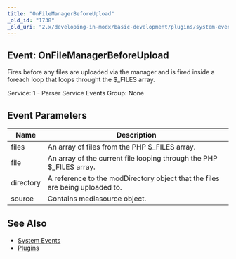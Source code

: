 ```yaml
---
title: "OnFileManagerBeforeUpload"
_old_id: "1738"
_old_uri: "2.x/developing-in-modx/basic-development/plugins/system-events/onfilemanagerbeforeupload"
---
```


## Event: OnFileManagerBeforeUpload

 Fires before any files are uploaded via the manager and is fired inside a foreach loop that loops throught the $\_FILES array.

 Service: 1 - Parser Service Events
 Group: None

## Event Parameters

 | Name      | Description                                                                  |
 | --------- | ---------------------------------------------------------------------------- |
 | files     | An array of files from the PHP $\_FILES array.                               |
 | file      | An array of the current file looping through the PHP $\_FILES array.         |
 | directory | A reference to the modDirectory object that the files are being uploaded to. |
 | source    | Contains mediasource object.                                                 |

## See Also

- [System Events](extending-modx/plugins/system-events)
- [Plugins](extending-modx/plugins)
